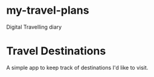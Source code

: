 # my-travel-plans
Digital Travelling diary
# Travel Destinations

A simple app to keep track of destinations I'd like to visit.
